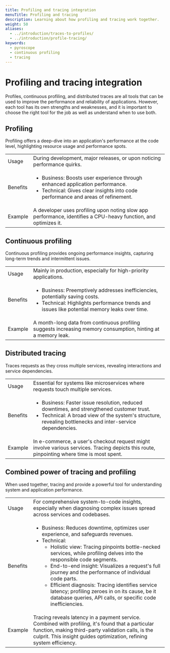 ```yaml
---
title: Profiling and tracing integration
menuTitle: Profiling and tracing
description: Learning about how profiling and tracing work together.
weight: 50
aliases:
  - ../introduction/traces-to-profiles/
  - ../introduction/profile-tracing/
keywords:
  - pyroscope
  - continuous profiling
  - tracing
---
```


# Profiling and tracing integration

Profiles, continuous profiling, and distributed traces are all tools that can be used to improve the performance and reliability of applications.
However, each tool has its own strengths and weaknesses, and it is important to choose the right tool for the job as well as understand when to use both.

## Profiling

Profiling offers a deep-dive into an application's performance at the code level, highlighting resource usage and performance spots.

<table>
  <tr>
   <td>Usage
   </td>
   <td>During development, major releases, or upon noticing performance quirks.
   </td>
  </tr>
  <tr>
   <td>Benefits
   </td>
   <td>
<ul>

<li>Business: Boosts user experience through enhanced application performance.

<li>Technical: Gives clear insights into code performance and areas of refinement.
</li>
</ul>
   </td>
  </tr>
  <tr>
   <td>Example
   </td>
   <td>A developer uses profiling upon noting slow app performance, identifies a CPU-heavy function, and optimizes it.
   </td>
  </tr>
</table>


## Continuous profiling

Continuous profiling provides ongoing performance insights, capturing long-term trends and intermittent issues.

<table>
  <tr>
   <td>Usage
   </td>
   <td>Mainly in production, especially for high-priority applications.
   </td>
  </tr>
  <tr>
   <td>Benefits
   </td>
   <td>
<ul>

<li>Business: Preemptively addresses inefficiencies, potentially saving costs.

<li>Technical: Highlights performance trends and issues like potential memory leaks over time.
</li>
</ul>
   </td>
  </tr>
  <tr>
   <td>Example
   </td>
   <td>A month-long data from continuous profiling suggests increasing memory consumption, hinting at a memory leak.
   </td>
  </tr>
</table>


## Distributed tracing

Traces requests as they cross multiple services, revealing interactions and service dependencies.

<table>
  <tr>
   <td>Usage
   </td>
   <td>Essential for systems like microservices where requests touch multiple services.
   </td>
  </tr>
  <tr>
   <td>Benefits
   </td>
   <td>
<ul>

<li>Business: Faster issue resolution, reduced downtimes, and strengthened customer trust.

<li>Technical: A broad view of the system's structure, revealing bottlenecks and inter-service dependencies.
</li>
</ul>
   </td>
  </tr>
  <tr>
   <td>Example
   </td>
   <td>In e-commerce, a user's checkout request might involve various services. Tracing depicts this route, pinpointing where time is most spent.
   </td>
  </tr>
</table>


## Combined power of tracing and profiling

When used together, tracing and provide a powerful tool for understanding system and application performance.

<table>
  <tr>
   <td>Usage
   </td>
   <td>For comprehensive system-to-code insights, especially when diagnosing complex issues spread across services and codebases.
   </td>
  </tr>
  <tr>
   <td>Benefits
   </td>
   <td>
<ul>

<li>Business: Reduces downtime, optimizes user experience, and safeguards revenues.

<li>Technical:
<ul>

<li>Holistic view: Tracing pinpoints bottle-necked services, while profiling delves into the responsible code segments.

<li>End-to-end insight: Visualizes a request's full journey and the performance of individual code parts.

<li>Efficient diagnosis: Tracing identifies service latency; profiling zeroes in on its cause, be it database queries, API calls, or specific code inefficiencies.
</li>
</ul>
</li>
</ul>
   </td>
  </tr>
  <tr>
   <td>Example
   </td>
   <td>Tracing reveals latency in a payment service. Combined with profiling, it's found that a particular function, making third-party validation calls, is the culprit. This insight guides optimization, refining system efficiency.
   </td>
  </tr>
</table>


